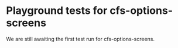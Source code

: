 # Playground tests for cfs-options-screens
We are still awaiting the first test run for cfs-options-screens.
